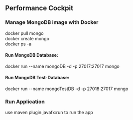 
## Performance Cockpit

### Manage MongoDB image with Docker
docker pull mongo  
docker create mongo  
docker ps -a

#### Run MongoDB Database:
docker run --name mongoDB -d -p 27017:27017 mongo  

#### Run MongoDB Test-Database:
docker run --name mongoTestDB -d -p 27018:27017 mongo  

### Run Application
use maven plugin javafx:run to run the app
